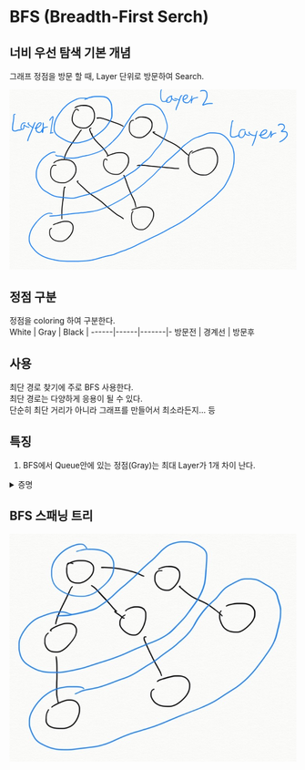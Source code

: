 # BFS (Breadth-First Serch)
  
## 너비 우선 탐색 기본 개념

그래프 정점을 방문 할 때, Layer 단위로 방문하여 Search.  

![pictures/BFS_Layer_tree.png](pictures/BFS_Layer_tree.png)

## 정점 구분

정점을 coloring 하여 구분한다.  
White | Gray | Black | 
------|------|-------|-
방문전 | 경계선 | 방문후  
  
## 사용
최단 경로 찾기에 주로 BFS 사용한다.  
최단 경로는 다양하게 응용이 될 수 있다.  
단순히 최단 거리가 아니라 그래프를 만들어서 최소라든지... 등  
  
## 특징
1. BFS에서 Queue안에 있는 정점(Gray)는 최대 Layer가 1개 차이 난다.
<details>
<summary>증명</summary>
<div markdown="1">
<img src="pictures/BFS_Q_Layer.png">
</div>
</details>  



## BFS 스패닝 트리



![pictures/BFS_spanning_tree.png](pictures/BFS_spanning_tree.png)

